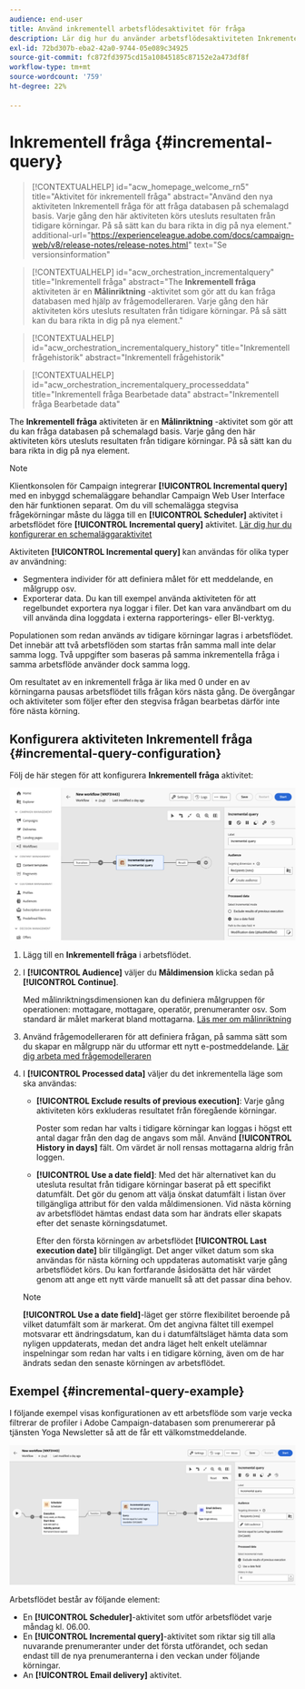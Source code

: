 ```yaml
---
audience: end-user
title: Använd inkrementell arbetsflödesaktivitet för fråga
description: Lär dig hur du använder arbetsflödesaktiviteten Inkrementell fråga
exl-id: 72bd307b-eba2-42a0-9744-05e089c34925
source-git-commit: fc872fd3975cd15a10845185c87152e2a473df8f
workflow-type: tm+mt
source-wordcount: '759'
ht-degree: 22%

---
```


# Inkrementell fråga {#incremental-query}

>[!CONTEXTUALHELP]
>id="acw_homepage_welcome_rn5"
>title="Aktivitet för inkrementell fråga"
>abstract="Använd den nya aktiviteten Inkrementell fråga för att fråga databasen på schemalagd basis. Varje gång den här aktiviteten körs utesluts resultaten från tidigare körningar. På så sätt kan du bara rikta in dig på nya element."
>additional-url="https://experienceleague.adobe.com/docs/campaign-web/v8/release-notes/release-notes.html" text="Se versionsinformation"

>[!CONTEXTUALHELP]
>id="acw_orchestration_incrementalquery"
>title="Inkrementell fråga"
>abstract="The **Inkrementell fråga** aktiviteten är en **Målinriktning** -aktivitet som gör att du kan fråga databasen med hjälp av frågemodelleraren. Varje gång den här aktiviteten körs utesluts resultaten från tidigare körningar. På så sätt kan du bara rikta in dig på nya element."

>[!CONTEXTUALHELP]
>id="acw_orchestration_incrementalquery_history"
>title="Inkrementell frågehistorik"
>abstract="Inkrementell frågehistorik"

>[!CONTEXTUALHELP]
>id="acw_orchestration_incrementalquery_processeddata"
>title="Inkrementell fråga Bearbetade data"
>abstract="Inkrementell fråga Bearbetade data"

The **Inkrementell fråga** aktiviteten är en **Målinriktning** -aktivitet som gör att du kan fråga databasen på schemalagd basis. Varje gång den här aktiviteten körs utesluts resultaten från tidigare körningar. På så sätt kan du bara rikta in dig på nya element.

>[!NOTE]
>
>Klientkonsolen för Campaign integrerar **[!UICONTROL Incremental query]** med en inbyggd schemaläggare behandlar Campaign Web User Interface den här funktionen separat. Om du vill schemalägga stegvisa frågekörningar måste du lägga till en **[!UICONTROL Scheduler]** aktivitet i arbetsflödet före **[!UICONTROL Incremental query]** aktivitet. [Lär dig hur du konfigurerar en schemaläggaraktivitet](scheduler.md)

Aktiviteten **[!UICONTROL Incremental query]** kan användas för olika typer av användning:

* Segmentera individer för att definiera målet för ett meddelande, en målgrupp osv.
* Exporterar data. Du kan till exempel använda aktiviteten för att regelbundet exportera nya loggar i filer. Det kan vara användbart om du vill använda dina loggdata i externa rapporterings- eller BI-verktyg.

Populationen som redan används av tidigare körningar lagras i arbetsflödet. Det innebär att två arbetsflöden som startas från samma mall inte delar samma logg. Två uppgifter som baseras på samma inkrementella fråga i samma arbetsflöde använder dock samma logg.

Om resultatet av en inkrementell fråga är lika med 0 under en av körningarna pausas arbetsflödet tills frågan körs nästa gång. De övergångar och aktiviteter som följer efter den stegvisa frågan bearbetas därför inte före nästa körning.

## Konfigurera aktiviteten Inkrementell fråga {#incremental-query-configuration}

Följ de här stegen för att konfigurera **Inkrementell fråga** aktivitet:

![](../assets/incremental-query.png)

1. Lägg till en **Inkrementell fråga** i arbetsflödet.

1. I **[!UICONTROL Audience]** väljer du **Måldimension** klicka sedan på **[!UICONTROL Continue]**.

   Med målinriktningsdimensionen kan du definiera målgruppen för operationen: mottagare, mottagare, operatör, prenumeranter osv. Som standard är målet markerat bland mottagarna. [Läs mer om målinriktning](../../audience/about-recipients.md#targeting-dimensions)

1. Använd frågemodelleraren för att definiera frågan, på samma sätt som du skapar en målgrupp när du utformar ett nytt e-postmeddelande. [Lär dig arbeta med frågemodelleraren](../../query/query-modeler-overview.md)

1. I **[!UICONTROL Processed data]** väljer du det inkrementella läge som ska användas:

   * **[!UICONTROL Exclude results of previous execution]**: Varje gång aktiviteten körs exkluderas resultatet från föregående körningar.

     Poster som redan har valts i tidigare körningar kan loggas i högst ett antal dagar från den dag de angavs som mål. Använd **[!UICONTROL History in days]** fält. Om värdet är noll rensas mottagarna aldrig från loggen.

   * **[!UICONTROL Use a date field]**: Med det här alternativet kan du utesluta resultat från tidigare körningar baserat på ett specifikt datumfält. Det gör du genom att välja önskat datumfält i listan över tillgängliga attribut för den valda måldimensionen. Vid nästa körning av arbetsflödet hämtas endast data som har ändrats eller skapats efter det senaste körningsdatumet.

     Efter den första körningen av arbetsflödet **[!UICONTROL Last execution date]** blir tillgängligt. Det anger vilket datum som ska användas för nästa körning och uppdateras automatiskt varje gång arbetsflödet körs. Du kan fortfarande åsidosätta det här värdet genom att ange ett nytt värde manuellt så att det passar dina behov.

   >[!NOTE]
   >
   >**[!UICONTROL Use a date field]**-läget ger större flexibilitet beroende på vilket datumfält som är markerat. Om det angivna fältet till exempel motsvarar ett ändringsdatum, kan du i datumfältsläget hämta data som nyligen uppdaterats, medan det andra läget helt enkelt utelämnar inspelningar som redan har valts i en tidigare körning, även om de har ändrats sedan den senaste körningen av arbetsflödet.

## Exempel {#incremental-query-example}

I följande exempel visas konfigurationen av ett arbetsflöde som varje vecka filtrerar de profiler i Adobe Campaign-databasen som prenumererar på tjänsten Yoga Newsletter så att de får ett välkomstmeddelande.

![](../assets/incremental-query-example.png)

Arbetsflödet består av följande element:

* En **[!UICONTROL Scheduler]**-aktivitet som utför arbetsflödet varje måndag kl. 06.00.
* En **[!UICONTROL Incremental query]**-aktivitet som riktar sig till alla nuvarande prenumeranter under det första utförandet, och sedan endast till de nya prenumeranterna i den veckan under följande körningar.
* An **[!UICONTROL Email delivery]** aktivitet.
